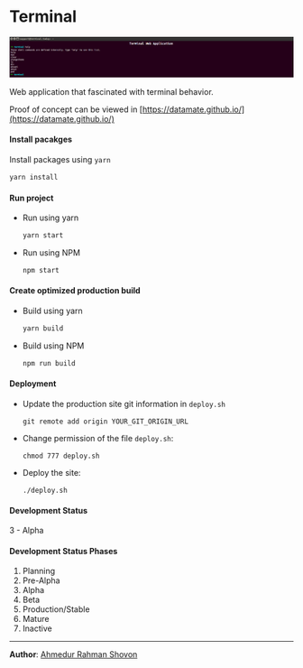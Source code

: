 Terminal
========

![alt Terminal](screenshot/terminal.png)

Web application that fascinated with terminal behavior.
 
Proof of concept can be viewed in [https://datamate.github.io/](https://datamate.github.io/)

#### Install pacakges
Install packages using ```yarn```

```bash
yarn install
```

#### Run project
- Run using yarn
    ```bash
    yarn start
    ```

- Run using NPM
    ```bash
    npm start
    ```
#### Create optimized production build
- Build using yarn
    ```bash
    yarn build
    ```

- Build using NPM
    ```bash
    npm run build
    ```

#### Deployment
- Update the production site git information in `deploy.sh`
  ```
  git remote add origin YOUR_GIT_ORIGIN_URL
  ```
- Change permission of the file `deploy.sh`:
  ```
  chmod 777 deploy.sh
  ```
- Deploy the site:
  ```
  ./deploy.sh
  ```

#### Development Status

3 - Alpha

#### Development Status Phases
1. Planning
2. Pre-Alpha
3. Alpha
4. Beta
5. Production/Stable
6. Mature
7. Inactive

<hr>

**Author**: [Ahmedur Rahman Shovon](https://arshovon.com)
